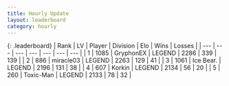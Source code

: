 ```yaml
---
title: Hourly Update
layout: leaderboard
category: hourly
---
```


{: .leaderboard}
| Rank | LV | Player | Division | Elo | Wins | Losses |
| --- | --- | --- | --- | --- | --- | --- |
| <span data-change="0">1</span> | 1085 | <span title="ID: 315148">GryphonEX</span> | LEGEND | <span data-change="0">2286</span> | <span data-change="0">339</span> | <span data-change="0">139</span> |
| <span data-change="0">2</span> | 886 | <span title="ID: 416373">miracle03</span> | LEGEND | <span data-change="0">2263</span> | <span data-change="0">129</span> | <span data-change="0">41</span> |
| <span data-change="0">3</span> | 1061 | <span title="ID: 417840">Ice Bear.</span> | LEGEND | <span data-change="18">2196</span> | <span data-change="4">131</span> | <span data-change="0">38</span> |
| <span data-change="0">4</span> | 607 | <span title="ID: 31847">Korkin</span> | LEGEND | <span data-change="0">2134</span> | <span data-change="0">56</span> | <span data-change="0">20</span> |
| <span data-change="0">5</span> | 260 | <span title="ID: 521263">Toxic-Man</span> | LEGEND | <span data-change="0">2133</span> | <span data-change="0">78</span> | <span data-change="0">32</span> |